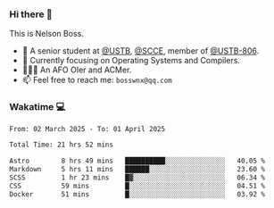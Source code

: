 ### Hi there 👋

<!--
**bosswnx/bosswnx** is a ✨ _special_ ✨ repository because its `README.md` (this file) appears on your GitHub profile.

Here are some ideas to get you started:

- 🔭 I’m currently working on ...
- 🌱 I’m currently learning ...
- 👯 I’m looking to collaborate on ...
- 🤔 I’m looking for help with ...
- 💬 Ask me about ...
- 📫 How to reach me: ...
- 😄 Pronouns: ...
- ⚡ Fun fact: ...
-->

This is Nelson Boss.

- 🏫 A senior student at [@USTB](https://www.ustb.edu.cn/), [@SCCE](https://scce.ustb.edu.cn/), member of [@USTB-806](https://ustb-806.github.io/).
- 🌱 Currently focusing on Operating Systems and Compilers.
- 🧑🏻‍💻 An AFO OIer and ACMer.
- 📫 Feel free to reach me: `bosswnx@qq.com`

### Wakatime 💻

<!--START_SECTION:waka-->

```txt
From: 02 March 2025 - To: 01 April 2025

Total Time: 21 hrs 52 mins

Astro        8 hrs 49 mins   ██████████░░░░░░░░░░░░░░░   40.05 %
Markdown     5 hrs 11 mins   ██████░░░░░░░░░░░░░░░░░░░   23.60 %
SCSS         1 hr 23 mins    █▓░░░░░░░░░░░░░░░░░░░░░░░   06.34 %
CSS          59 mins         █░░░░░░░░░░░░░░░░░░░░░░░░   04.51 %
Docker       51 mins         █░░░░░░░░░░░░░░░░░░░░░░░░   03.92 %
```

<!--END_SECTION:waka-->
